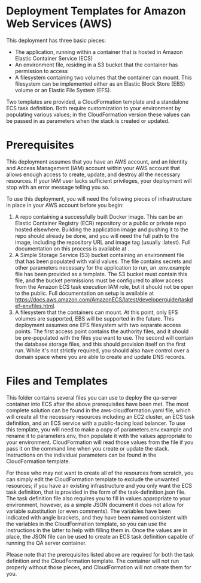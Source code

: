 # Deployment Templates for Amazon Web Services (AWS)

This deployment has three basic pieces:
* The application, running within a container that is hosted in Amazon Elastic Container Service (ECS)
* An environment file, residing in a S3 bucket that the container has permission to access
* A filesystem containing two volumes that the container can mount. This filesystem can be implemented either as an Elastic Block Store (EBS) volume or an Elastic File System (EFS).

Two templates are provided, a CloudFormation template and a standalone ECS task definition. Both require customization to your environment by populating various values; in the CloudFormation version these values can be passed in as parameters when the stack is created or updated.

# Prerequisites

This deployment assumes that you have an AWS account, and an Identity and Access Management (IAM) account within your AWS account that allows enough access to create, update, and destroy all the necessary resources. If your IAM user lacks sufficient privileges, your deployment will stop with an error message telling you so.

To use this deployment, you will need the following pieces of infrastructure in place in your AWS account before you begin:
1. A repo containing a successfully built Docker image. This can be an Elastic Container Registry (ECR) repository or a public or private repo hosted elsewhere. Building the application image and pushing it to the repo should already be done, and you will need the full path to the image, including the repository URL and image tag (usually :latest). Full documentation on this process is available at .
2. A Simple Storage Service (S3) bucket containing an environment file that has been populated with valid values. The file contains secrets and other parameters necessary for the application to run, an .env.example file has been provided as a template. The S3 bucket must contain this file, and the bucket permissions must be configured to allow access from the Amazon ECS task execution IAM role, but it should not be open to the public. Full documentation on setup is available at https://docs.aws.amazon.com/AmazonECS/latest/developerguide/taskdef-envfiles.html.
3. A filesystem that the containers can mount. At this point, only EFS volumes are supported, EBS will be supported in the future. This deployment assumes one EFS filesystem with two separate access points. The first access point contains the authority files, and it should be pre-populated with the files you want to use. The second will contain the database storage files, and this should provision itself on the first run.
While it's not strictly required, you should also have control over a domain space where you are able to create and update DNS records. 

# Files and Templates

This folder contains several files you can use to deploy the qa-server container into ECS after the above prerequisites have been met. The most complete solution can be found in the aws-cloudformation.yaml file, which will create all the necessary resources including an EC2 cluster, an ECS task definition, and an ECS service with a public-facing load balancer. To use this template, you will need to make a copy of parameters.env.example and rename it to parameters.env, then populate it with the values appropriate to your environment. CloudFormation will read those values from the file if you pass it on the command line when you create or update the stack. Instructions on the individual parameters can be found in the CloudFormation template. 

For those who may not want to create all of the resources from scratch, you can simply edit the CloudFormation template to exclude the unwanted resources; if you have an existing infrastructure and you only want the ECS task definition, that is provided in the form of the task-definition.json file. The task definition file also requires you to fill in values appropriate to your environment, however, as a simple JSON document it does not allow for variable substitution (or even comments). The variables have been indicated with angle brackets, and they have been named consistent with the variables in the CloudFormation template, so you can use the instructions in the latter to help with filling them in. Once the values are in place, the JSON file can be used to create an ECS task definition capable of running the QA server container.

Please note that the prerequisites listed above are required for both the task definition and the CloudFormation template. The container will not run properly without those pieces, and CloudFormation will not create them for you.